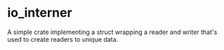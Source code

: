 # io_interner

<!-- cargo-sync-readme start -->

A simple crate implementing a struct wrapping a reader and writer that's used to create readers
to unique data.

<!-- cargo-sync-readme end -->